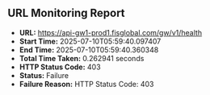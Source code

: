 ## URL Monitoring Report

- **URL:** https://api-gw1-prod1.fisglobal.com/gw/v1/health
- **Start Time:** 2025-07-10T05:59:40.097407
- **End Time:** 2025-07-10T05:59:40.360348
- **Total Time Taken:** 0.262941 seconds
- **HTTP Status Code:** 403
- **Status:** Failure
- **Failure Reason:** HTTP Status Code: 403
